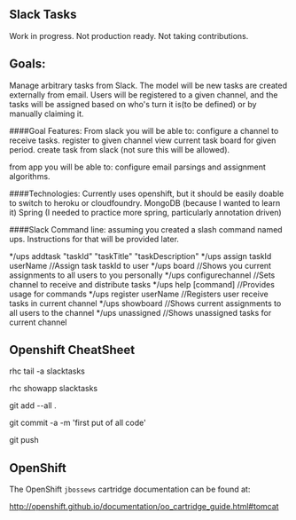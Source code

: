 Slack Tasks
---

Work in progress.  Not production ready.  Not taking contributions.

Goals:
---

Manage arbitrary tasks from Slack. The model will be new tasks are created externally from email.  Users will be registered to a given channel, and the tasks will be assigned based on who's turn it is(to be defined) or by manually claiming it.

####Goal Features:
From slack you will be able to:
configure a channel to receive tasks.
register to given channel
view current task board for given period.
create task from slack (not sure this will be allowed).

from app you will be able to:
configure email parsings and assignment algorithms.

####Technologies:
Currently uses openshift, but it should be easily doable to switch to heroku or cloudfoundry.
MongoDB (because I wanted to learn it)
Spring (I needed to practice more spring, particularly annotation driven)

####Slack Command line:
assuming you created a slash command named ups.  Instructions for that will be provided later.

*/ups addtask "taskId" "taskTitle" "taskDescription"
*/ups assign taskId userName //Assign task taskId to user 
*/ups board //Shows you current assignments to all users to you personally
*/ups configurechannel //Sets channel to receive and distribute tasks
*/ups help [command] //Provides usage for commands
*/ups register userName //Registers user receive tasks in current channel
*/ups showboard //Shows current assignments to all users to the channel
*/ups unassigned //Shows unassigned tasks for current channel


Openshift CheatSheet
---
rhc tail -a slacktasks

rhc showapp slacktasks

git add --all .

git commit -a -m 'first put of all code'

git push


OpenShift
--
The OpenShift `jbossews` cartridge documentation can be found at:

http://openshift.github.io/documentation/oo_cartridge_guide.html#tomcat
